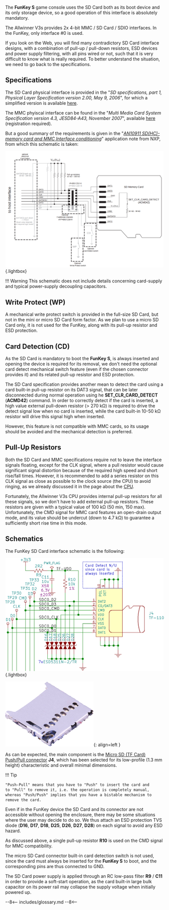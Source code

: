 The **FunKey S** game console uses the SD Card both as its boot device
and its only storage device, so a good operation of this interface is
absolutely mandatory.

The Allwinner V3s provides 2x 4-bit MMC / SD Card / SDIO
interfaces. In the FunKey, only interface #0 is used.

If you look on the Web, you will find many contradictory SD Card
interface designs, with a combination of pull-up / pull-down
resistors, ESD devices and power supply filtering, with all pins wired
or not, such that it is very difficult to know what is really
required. To better understand the situation, we need to go back to
the specifications.

## Specifications

The SD Card physical interface is provided in the "<i>SD specifications,
part 1, Physical Layer Specification version 2.00, May 9, 2006</i>", for
which a simplified version is available [here][1].

The MMC phyiscal interface can be found in the "<i>Multi Media Card
System Specification version 4.3, JESD84-A43, November 2007</i>",
available [here][2] (registration required).

But a good summary of the requirements is given in the "[<i>AN10911
SD(HC)-memory card and MMC Interface conditioning</i>][3]" application
note from NXP, from which this schematic is taken:

![SD MMC Interface](/assets/images/SD_MMC_Interface.png){.lightbox}

!!! Warning
    This schematic does not include details concerning card-supply and
    typical power-supply decoupling capacitors.

## Write Protect (WP)

A mechanical write protect switch is provided in the full-size SD
Card, but not in the mini or micro SD Card form factor. As we plan to
use a micro SD Card only, it is not used for the FunKey, along with
its pull-up resistor and ESD protection.

## Card Detection (CD)

As the SD Card is mandatory to boot the **FunKey S**, is always
inserted and opening the device is required for its removal, we don't
need the optional card detect mechanical switch feature (even if the
chosen connector provides it) and its related pull-up resistor and ESD
protection.

The SD Card specification provides another mean to detect the card
using a card built-in pull-up resistor on its DAT3 signal, that can be
later disconnected during normal operation using he
**SET_CLR_CARD_DETECT** (**ACMD42**) command. In order to correctly
detect if the card is inserted, a high value external pull-down
resistor (> 270 kΩ) is required to drive the detect signal low when no
card is inserted, while the card built-in 10-50 kΩ resistor will drive
this signal high when inserted.

However, this feature is not compatible with MMC cards, so its usage
should be avoided and the mechanical detection is preferred.

## Pull-Up Resistors

Both the SD Card and MMC specifications require not to leave the
interface signals floating, except for the CLK signal, where a pull
resistor would cause significant signal distortion because of the
required high speed and short rise/fall times. However, it is
recommended to add a series resistor on this CLK signal as close as
possible to the clock source (the CPU) to avoid ringing, as we already
discussed it in the page about the [CPU][4].

Fortunately, the Allwinner V3s CPU provides internal pull-up resistors
for all these signals, so we don't have to add external pull-up
resistors. These resistors are given with a typical value of 100 kΩ
(50 min, 150 max). Unfortunately, the CMD signal for MMC card features
an open-drain output mode, and its value should be undercut (down to
4.7 kΩ) to guarantee a sufficiently short rise time in this mode.

## Schematics

The FunKey SD Card interface schematic is the following:

![SD Card Schematics](/assets/images/SD_Card_Schematics.png){.lightbox}

![TF-110](/assets/images/TF-110.png){: align=left }

As can be expected, the main component is the [Micro SD (TF Card)
Push/Pull connector][5] **J4**, which has been selected for its
low-profile (1.3 mm height) characteristic and overall minimal
dimensions.

!!! Tip

    "Push-Pull" means that you have to "Push" to insert the card and
    to "Pull" to remove it, i.e. the operation is completely manual,
    whereas "Push/Push" implies that you have a bistable mechanism to
    remove the card.

Even if in the FunKey device the SD Card and its connector are not
accessible without opening the enclosure, there may be some situations
where the user may decide to do so. We thus attach an ESD protection
TVS diode (**D16**, **D17**, **D18**, **D25**, **D26**, **D27**,
**D28**) on each signal to avoid any ESD hazard.

As discussed above, a single pull-up resistor **R10** is used on the CMD
signal for MMC compatibility.

The micro SD Card connector built-in card detection switch is not
used, since the card must always be inserted for the **FunKey S** to
boot, and the corresponding pins are thus connected to GND.

The SD Card power supply is applied through an RC low-pass filter
**R9** / **C11** in order to provide a soft-start operation, as the
card built-in large bulk capacitor on its power rail may collapse the
supply voltage when initially powered up.

[1]: https://www.sdcard.org/downloads/pls/click.php?p=Part1_Physical_Layer_Simplified_Specification_Ver6.00.jpg&f=Part1_Physical_Layer_Simplified_Specification_Ver6.00.pdf&e=EN_SS1
[2]: https://www.jedec.org/document_search/field_keywords/emmc-3147
[3]: https://www.mouser.com/catalog/specsheets/an10911.pdf
[4]: /developers/hardware/cpu
[5]: https://github.com/FunKey-Project/FunKey-S-Hardware/blob/master/Datasheets/C266613_%E6%8A%BD%E6%8B%89%E5%BC%8FTF%E5%8D%A1%E5%BA%A7_2018-08-20.PDF

--8<--
includes/glossary.md
--8<--
